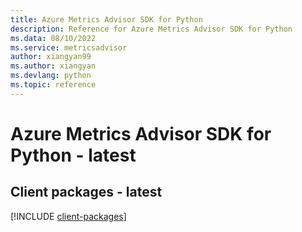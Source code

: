 ```yaml
---
title: Azure Metrics Advisor SDK for Python
description: Reference for Azure Metrics Advisor SDK for Python
ms.data: 08/10/2022
ms.service: metricsadvisor
author: xiangyan99
ms.author: xiangyan
ms.devlang: python
ms.topic: reference
---
```

# Azure Metrics Advisor SDK for Python - latest

## Client packages - latest
[!INCLUDE [client-packages](metrics-advisor-client-index.md)]